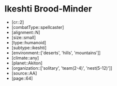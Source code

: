 
# Ikeshti Brood-Minder

- [cr::2]
- [combatType::spellcaster]
- [alignment::N]
- [size::small]
- [type::humanoid]
- [subtype::ikeshti]
- [environment::['deserts', 'hills', 'mountains']]
- [climate::any]
- [planet::Akiton]
- [organization::['solitary', 'team(2-4)', 'nest(5-12)']]
- [source::AA]
- [page::64]
